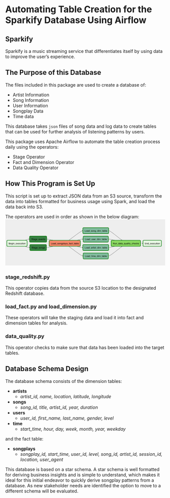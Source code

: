 # Automating Table Creation for the Sparkify Database Using Airflow

## Sparkify
Sparkify is a music streaming service that differentiates itself by using data to improve the user’s experience.


## The Purpose of this Database
The files included in this package are used to create a database of:
- Artist Information
- Song Information
- User Information
- Songplay Data
- Time data

This database takes `json`  files of song data and log data to create tables that can be used for further analysis of listening patterns by users.

This package uses Apache Airflow to automate the table creation process daily using the operators:
- Stage Operator
- Fact and Dimension Operator
- Data Quality Operator

## How This Program is Set Up
This script is set up to extract JSON data from an S3 source, transform the data into tables formatted for business usage using Spark, and load the data back into S3.

The operators are used in order as shown in the below diagram:
<img src='example-dag.png' title='Working DAG for Sparkify'>

### stage_redshift.py
This operator copies data from the source S3 location to the designated Redshift database.

### load_fact.py and load_dimension.py
These operators will take the staging data and load it into fact and dimension tables for analysis.

### data_quality.py
This operator checks to make sure that data has been loaded into the target tables.

## Database Schema Design
The database schema consists of the dimension tables:
- **artists**
	- *artist\_id, name, location, latitude, longitude* 
- **songs**
	- *song\_id, title, artist\_id, year, duration* 
- **users**
	- *user\_id, first\_name, last\_name, gender, level* 
- **time**
	- *start\_time, hour, day, week, month, year, weekday*

and the fact table:
- **songplays**
	- *songplay\_id, start\_time, user\_id, level, song\_id, artist\_id, session\_id, location, user\_agent* 

This database is based on a star schema. A star schema is well formatted for deriving business insights and is simple to understand, which makes it ideal for this initial endeavor to quickly derive songplay patterns from a database. As new stakeholder needs are identified the option to move to a different schema will be evaluated.